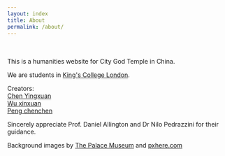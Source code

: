 ```yaml
---
layout: index
title: About
permalink: /about/
---
```

<br>
<br>
This is a humanities website for City God Temple in China.

We are students in <a href="http://KCL.ac.uk">King's College London</a>.

Creators: 
<br>
<a href="mailto:http://Yingxuan.Chen@kcl.ac.uk">Chen Yingxuan</a>
<br>
<a href="mailto:http://Xinxuan.Wu@kcl.ac.uk">Wu xinxuan</a>
<br>
<a href="mailto:http://Chenchen.Peng@kcl.ac.uk">Peng chenchen</a>

Sincerely appreciate Prof. Daniel Allington and Dr Nilo Pedrazzini for their guidance.

<div>

<p id=license>Background images by <a href = "https://www.dpm.org.cn">The Palace Museum</a> and <a href = "https://pxhere.com/en/">pxhere.com</a> </p>

</div>

